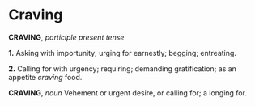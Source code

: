 # Craving

**CRAVING**, _participle present tense_

**1.** Asking with importunity; urging for earnestly; begging; entreating.

**2.** Calling for with urgency; requiring; demanding gratification; as an appetite _craving_ food.

**CRAVING**, _noun_ Vehement or urgent desire, or calling for; a longing for.